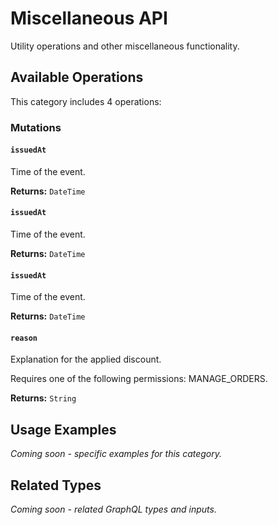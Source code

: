 # Miscellaneous API

Utility operations and other miscellaneous functionality.

## Available Operations

This category includes 4 operations:

### Mutations

#### `issuedAt`

Time of the event.

**Returns:** `DateTime`

#### `issuedAt`

Time of the event.

**Returns:** `DateTime`

#### `issuedAt`

Time of the event.

**Returns:** `DateTime`

#### `reason`

Explanation for the applied discount.
  
  Requires one of the following permissions: MANAGE_ORDERS.

**Returns:** `String`

## Usage Examples

*Coming soon - specific examples for this category.*

## Related Types

*Coming soon - related GraphQL types and inputs.*
